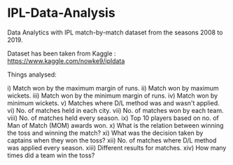 # IPL-Data-Analysis

Data Analytics with IPL match-by-match dataset from the seasons 2008 to 2019.

Dataset has been taken from Kaggle : https://www.kaggle.com/nowke9/ipldata

Things analysed:

i) Match won by the maximum margin of runs.
ii) Match won by maximum wickets.
iii) Match won by the minimum margin of runs.
iv) Match won by minimum wickets.
v) Matches where D/L method was and wasn't applied.
vi) No. of matches held in each city.
vii) No. of matches won by each team.
viii) No. of matches held every season.
ix) Top 10 players based on no. of Man of Match (MOM) awards won.
x) What is the relation between winning the toss and winning the match?
xi) What was the decision taken by captains when they won the toss?
xii) No. of matches where D/L method was applied every season.
xiii) Different results for matches.
xiv) How many times did a team win the toss?
